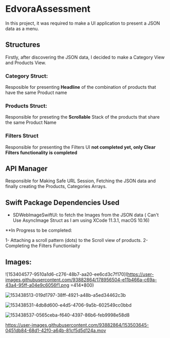 # EdvoraAssessment

In this project, it was required to make a UI application to present a JSON data as a menu.


## Structures
Firstly, after discovering the JSON data, I decided to make a Category View and Products View.

### Category Struct:
Resposible for presenting **Headline** of the combination of products that have the same Product name

### Products Struct:
Responsible for preseting the **Scrollable** Stack of the products that share the same Product Name

### Filters Struct
Responsible for presenting the Filters UI **not completed yet, only Clear Filters functionality is completed**


## API Manager
Responsible for Making Safe URL Session, Fetching the JSON data and finally creating the Products, Categories Arrays.

## Swift Package Dependencies Used
- SDWebImageSwiftUI: to fetch the Images from the JSON data ( Can't Use AsyncImage Struct as I am using XCode 11.3.1, macOS 10.16)

**In Progress to be completed:

 1- Attaching a scroll pattern (dots) to the Scroll view of products.
 2- Completing the Filters Functionlaity

## Images:

![153404577-9510a1d6-c276-48b7-aa20-ee6cd3c7f170](https://user-images.githubusercontent.com/93882864/178956504-e11b466a-c69a-43a4-95ff-a04e9c6056f1.png =414*800)

![153438513-019d1797-38ff-4921-a48b-a5ed34462c3b](https://user-images.githubusercontent.com/93882864/178956522-cbb5101d-a9d7-4ec1-b440-10f08d2c6b57.png)

![153438531-4db8d600-e4d5-4706-9a5b-602549cc0bbd](https://user-images.githubusercontent.com/93882864/178956541-2cfa4959-644b-4a65-87ec-c97ff38afde1.png)

![153438537-0565ceba-f640-4397-86b6-feb9998e58d8](https://user-images.githubusercontent.com/93882864/178956553-a20a9587-7d9a-4220-bc72-b49a1900e718.png)



https://user-images.githubusercontent.com/93882864/153503645-0451db84-68d1-42f0-a64b-81cf5d5d124a.mov
